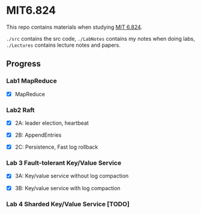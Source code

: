 # MIT6.824

This repo contains materials when studying [MIT 6.824](https://pdos.csail.mit.edu/6.824/schedule.html). 

`./src` contains the src code, `./LabNotes` contains my notes when doing labs, `./Lectures` contains lecture notes and papers.



## Progress

### Lab1 MapReduce

- [x] MapReduce



### Lab2 Raft

- [x] 2A: leader election, heartbeat
- [x] 2B: AppendEntries
- [x] 2C: Persistence, Fast log rollback



### Lab 3 Fault-tolerant Key/Value Service

- [x] 3A: Key/value service without log compaction
- [x] 3B: Key/value service with log compaction



### Lab 4 Sharded Key/Value Service [TODO]
